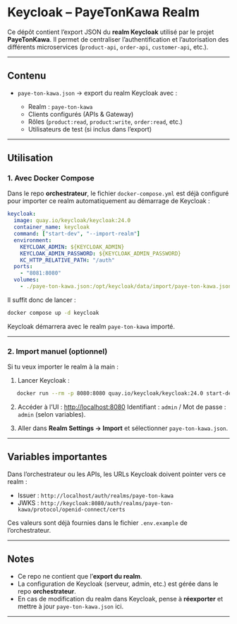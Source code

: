 # Keycloak – PayeTonKawa Realm

Ce dépôt contient l’export JSON du **realm Keycloak** utilisé par le projet **PayeTonKawa**.
Il permet de centraliser l’authentification et l’autorisation des différents microservices (`product-api`, `order-api`, `customer-api`, etc.).

---

## Contenu

* `paye-ton-kawa.json` → export du realm Keycloak avec :

  * Realm : `paye-ton-kawa`
  * Clients configurés (APIs & Gateway)
  * Rôles (`product:read`, `product:write`, `order:read`, etc.)
  * Utilisateurs de test (si inclus dans l’export)

---

## Utilisation

### 1. Avec Docker Compose

Dans le repo **orchestrateur**, le fichier `docker-compose.yml` est déjà configuré pour importer ce realm automatiquement au démarrage de Keycloak :

```yaml
keycloak:
  image: quay.io/keycloak/keycloak:24.0
  container_name: keycloak
  command: ["start-dev", "--import-realm"]
  environment:
    KEYCLOAK_ADMIN: ${KEYCLOAK_ADMIN}
    KEYCLOAK_ADMIN_PASSWORD: ${KEYCLOAK_ADMIN_PASSWORD}
    KC_HTTP_RELATIVE_PATH: "/auth"
  ports:
    - "8081:8080"
  volumes:
    - ./paye-ton-kawa.json:/opt/keycloak/data/import/paye-ton-kawa.json:ro
```

Il suffit donc de lancer :

```bash
docker compose up -d keycloak
```

Keycloak démarrera avec le realm `paye-ton-kawa` importé.

---

### 2. Import manuel (optionnel)

Si tu veux importer le realm à la main :

1. Lancer Keycloak :

```bash
   docker run --rm -p 8080:8080 quay.io/keycloak/keycloak:24.0 start-dev
```

2. Accéder à l’UI : [http://localhost:8080](http://localhost:8080)
   Identifiant : `admin` / Mot de passe : `admin` (selon variables).

3. Aller dans **Realm Settings → Import** et sélectionner `paye-ton-kawa.json`.

---

## Variables importantes

Dans l’orchestrateur ou les APIs, les URLs Keycloak doivent pointer vers ce realm :

* Issuer :
  `http://localhost/auth/realms/paye-ton-kawa`
* JWKS :
  `http://keycloak:8080/auth/realms/paye-ton-kawa/protocol/openid-connect/certs`

Ces valeurs sont déjà fournies dans le fichier `.env.example` de l’orchestrateur.

---

## Notes

* Ce repo ne contient que l’**export du realm**.
* La configuration de Keycloak (serveur, admin, etc.) est gérée dans le repo **orchestrateur**.
* En cas de modification du realm dans Keycloak, pense à **réexporter** et mettre à jour `paye-ton-kawa.json` ici.

---
